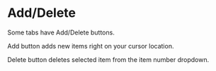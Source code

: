 # Add/DeleteSome tabs have Add/Delete buttons.Add button adds new items right on your cursor location.Delete button deletes selected item from the item number dropdown.